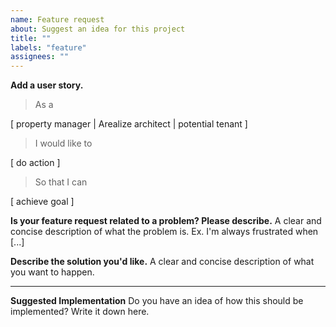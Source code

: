 ```yaml
---
name: Feature request
about: Suggest an idea for this project
title: ""
labels: "feature"
assignees: ""
---
```


**Add a user story.**
>As a 

[ property manager | Arealize architect | potential tenant ]
>I would like to 

[ do action ]
>So that I can

[ achieve goal ]

**Is your feature request related to a problem? Please describe.**
A clear and concise description of what the problem is. Ex. I'm always frustrated when [...]

**Describe the solution you'd like.**
A clear and concise description of what you want to happen.

--------------------------------------------------------------

**Suggested Implementation**
Do you have an idea of how this should be implemented? Write it down here.
